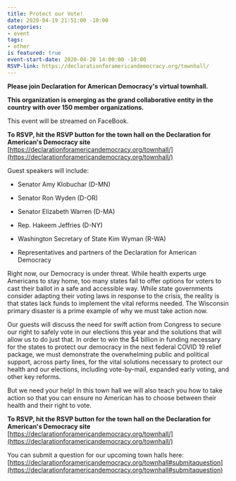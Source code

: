 ```yaml
---
title: Protect our Vote!
date: 2020-04-19 21:51:00 -10:00
categories:
- event
tags:
- other
is featured: true
event-start-date: 2020-04-20 14:00:00 -10:00
RSVP-link: https://declarationforamericandemocracy.org/townhall/
---
```


**Please join Declaration for American Democracy's virtual townhall.**

**This organization is emerging as the grand collaborative entity in the country with over 150 member organizations.**

This event will be streamed on FaceBook.

**To RSVP, hit the RSVP button for the town hall on the Declaration for American's Democracy site** [https://declarationforamericandemocracy.org/townhall/](https://declarationforamericandemocracy.org/townhall/)

Guest speakers will include:

* Senator Amy Klobuchar (D-MN)

* Senator Ron Wyden (D-OR)

* Senator Elizabeth Warren (D-MA)

* Rep. Hakeem Jeffries (D-NY)

* Washington Secretary of State Kim Wyman (R-WA)

* Representatives and partners of the Declaration for American Democracy

Right now, our Democracy is under threat. While health experts urge Americans to stay home, too many states fail to offer options for voters to cast their ballot in a safe and accessible way. While state governments consider adapting their voting laws in response to the crisis, the reality is that states lack funds to implement the vital reforms needed. The Wisconsin primary disaster is a prime example of why we must take action now.

Our guests will discuss the need for swift action from Congress to secure our right to safely vote in our elections this year and the solutions that will allow us to do just that. In order to win the $4 billion in funding necessary for the states to protect our democracy in the next federal COVID 19 relief package, we must demonstrate the overwhelming public and political support, across party lines, for the vital solutions necessary to protect our health and our elections, including vote-by-mail, expanded early voting, and other key reforms.

But we need your help! In this town hall we will also teach you how to take action so that you can ensure no American has to choose between their health and their right to vote.

**To RSVP, hit the RSVP button for the town hall on the Declaration for American's Democracy site** [https://declarationforamericandemocracy.org/townhall/](https://declarationforamericandemocracy.org/townhall/)

You can submit a question for our upcoming town halls here: [https://declarationforamericandemocracy.org/townhall#submitaquestion](https://declarationforamericandemocracy.org/townhall#submitaquestion)